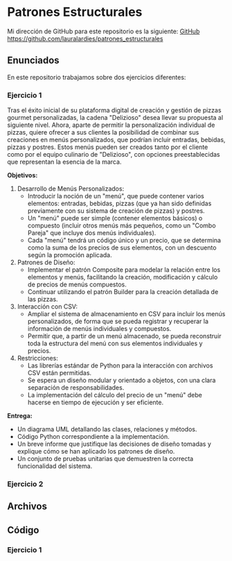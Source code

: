 # Patrones Estructurales

Mi dirección de GitHub para este repositorio es la siguiente: [GitHub](https://github.com/lauralardies/patrones_estructurales)
https://github.com/lauralardies/patrones_estructurales


## Enunciados

En este repositorio trabajamos sobre dos ejercicios diferentes:

### Ejercicio 1

Tras el éxito inicial de su plataforma digital de creación y gestión de pizzas gourmet personalizadas, la cadena "Delizioso" desea llevar su propuesta al siguiente nivel. Ahora, aparte de permitir la personalización individual de pizzas, quiere ofrecer a sus clientes la posibilidad de combinar sus creaciones en menús personalizados, que podrían incluir entradas, bebidas, pizzas y postres. Estos menús pueden ser creados tanto por el cliente como por el equipo culinario de "Delizioso", con opciones preestablecidas que representan la esencia de la marca.

**Objetivos:**
1. Desarrollo de Menús Personalizados:
   - Introducir la noción de un "menú", que puede contener varios elementos: entradas, bebidas, pizzas (que ya han sido definidas previamente con su sistema de creación de pizzas) y postres.
   - Un "menú" puede ser simple (contener elementos básicos) o compuesto (incluir otros menús más pequeños, como un "Combo Pareja" que incluye dos menús individuales).
   - Cada "menú" tendrá un código único y un precio, que se determina como la suma de los precios de sus elementos, con un descuento según la promoción aplicada.
2. Patrones de Diseño:
   - Implementar el patrón Composite para modelar la relación entre los elementos y menús, facilitando la creación, modificación y cálculo de precios de menús compuestos.
   - Continuar utilizando el patrón Builder para la creación detallada de las pizzas.
3. Interacción con CSV:
   - Ampliar el sistema de almacenamiento en CSV para incluir los menús personalizados, de forma que se pueda registrar y recuperar la información de menús individuales y compuestos.
   - Permitir que, a partir de un menú almacenado, se pueda reconstruir toda la estructura del menú con sus elementos individuales y precios.
4. Restricciones:
   - Las librerías estándar de Python para la interacción con archivos CSV están permitidas.
   - Se espera un diseño modular y orientado a objetos, con una clara separación de responsabilidades.
   - La implementación del cálculo del precio de un "menú" debe hacerse en tiempo de ejecución y ser eficiente.

**Entrega:**
- Un diagrama UML detallando las clases, relaciones y métodos.
- Código Python correspondiente a la implementación.
- Un breve informe que justifique las decisiones de diseño tomadas y explique cómo se han aplicado los patrones de diseño.
- Un conjunto de pruebas unitarias que demuestren la correcta funcionalidad del sistema.
 
### Ejercicio 2

## Archivos

## Código

### Ejercicio 1

#### 
